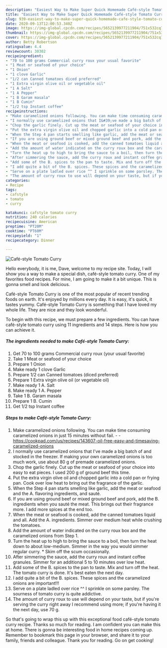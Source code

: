 ```yaml
---
description: "Easiest Way to Make Super Quick Homemade Café-style Tomato Curry"
title: "Easiest Way to Make Super Quick Homemade Café-style Tomato Curry"
slug: 939-easiest-way-to-make-super-quick-homemade-cafe-style-tomato-curry
date: 2020-09-13T12:00:53.340Z
image: https://img-global.cpcdn.com/recipes/5652139977211904/751x532cq70/cafe-style-tomato-curry-recipe-main-photo.jpg
thumbnail: https://img-global.cpcdn.com/recipes/5652139977211904/751x532cq70/cafe-style-tomato-curry-recipe-main-photo.jpg
cover: https://img-global.cpcdn.com/recipes/5652139977211904/751x532cq70/cafe-style-tomato-curry-recipe-main-photo.jpg
author: Betty Robertson
ratingvalue: 4.4
reviewcount: 30302
recipeingredient:
- "70 to 100 grams Commercial curry roux your usual favorite"
- "1 Meat or seafood of your choice"
- "1 Onion"
- "1 clove Garlic"
- "1/2 can Canned tomatoes diced preferred"
- "1 Extra virgin olive oil or vegetable oil"
- "1 A Salt"
- "1 A Pepper"
- "1 B Garam masala"
- "1 B Cumin"
- "1/2 tsp Instant coffee"
recipeinstructions:
- "Make caramelized onions following. You can make time consuming caramelized onions in just 15 minutes without fail.  https://cookpad.com/us/recipes/143607-oil-free-easy-and-timesaving-caramelized-onions"
- "I normally use caramelized onions that I&#39;ve made a big batch of and stocked in the freezer. If making your own caramelized onions is too much work, use about 80 g of premade caramelized onions."
- "Chop the garlic finely. Cut up the meat or seafood of your choice into easy to eat pieces. I used 200 g of ground beef this time."
- "Put the extra virgin olive oil and chopped garlic into a cold pan or frying pan. Cook over low heat to bring out the fragrance of the garlic."
- "When the Step 4 pan starts smelling like garlic, add the meat or seafood and the A. flavoring ingredients, and sauté."
- "If you are using ground beef or mixed ground beef and pork, add the B. ingredients when you sauté the meat. This brings out their fragrance more. I add more spices at the end too."
- "When the meat or seafood is cooked, add the canned tomatoes liquid and all. Add the A. ingredients. Simmer over medium heat while crushing the tomatoes."
- "Add the amount of water indicated on the curry roux box and the caramelized onions from Step 1."
- "Turn the heat up to high to bring the sauce to a boil, then turn the heat down to about low-medium. Simmer in the way you would simmer regular curry. * Skim off the scum occasionally."
- "After simmering the sauce, add the curry roux and instant coffee granules. Simmer for an additional 5 to 10 minutes over low heat."
- "Add some of the B. spices to the pan to taste. Mix and turn off the heat. The tomato curry is done. It&#39;s best eaten the next day."
- "I add quite a bit of the B. spices. These spices and the caramelized onions are important!!!"
- "Serve on a plate ladled over rice ^^ I sprinkle on some parsley. The sourness of tomato curry is quite addictive."
- "The amount of curry roux to use will depend on your taste, but if you&#39;re serving the curry right away I recommend using more; if you&#39;re having it the next day, use 70 g."
categories:
- Recipe
tags:
- cafstyle
- tomato
- curry

katakunci: cafstyle tomato curry 
nutrition: 240 calories
recipecuisine: American
preptime: "PT20M"
cooktime: "PT60M"
recipeyield: "1"
recipecategory: Dinner

---
```



![Café-style Tomato Curry](https://img-global.cpcdn.com/recipes/5652139977211904/751x532cq70/cafe-style-tomato-curry-recipe-main-photo.jpg)

Hello everybody, it is me, Dave, welcome to my recipe site. Today, I will show you a way to make a special dish, café-style tomato curry. One of my favorites food recipes. For mine, I am going to make it a bit unique. This is gonna smell and look delicious.



Café-style Tomato Curry is one of the most popular of recent trending foods on earth. It's enjoyed by millions every day. It is easy, it's quick, it tastes yummy. Café-style Tomato Curry is something that I have loved my whole life. They are nice and they look wonderful.


To begin with this recipe, we must prepare a few ingredients. You can have café-style tomato curry using 11 ingredients and 14 steps. Here is how you can achieve it.

<!--inarticleads1-->

##### The ingredients needed to make Café-style Tomato Curry:

1. Get 70 to 100 grams Commercial curry roux (your usual favorite)
1. Take 1 Meat or seafood of your choice
1. Prepare 1 Onion
1. Make ready 1 clove Garlic
1. Prepare 1/2 can Canned tomatoes (diced preferred)
1. Prepare 1 Extra virgin olive oil (or vegetable oil)
1. Make ready 1 A. Salt
1. Make ready 1 A. Pepper
1. Take 1 B. Garam masala
1. Prepare 1 B. Cumin
1. Get 1/2 tsp Instant coffee




<!--inarticleads2-->

##### Steps to make Café-style Tomato Curry:

1. Make caramelized onions following. You can make time consuming caramelized onions in just 15 minutes without fail. -  - https://cookpad.com/us/recipes/143607-oil-free-easy-and-timesaving-caramelized-onions
1. I normally use caramelized onions that I&#39;ve made a big batch of and stocked in the freezer. If making your own caramelized onions is too much work, use about 80 g of premade caramelized onions.
1. Chop the garlic finely. Cut up the meat or seafood of your choice into easy to eat pieces. I used 200 g of ground beef this time.
1. Put the extra virgin olive oil and chopped garlic into a cold pan or frying pan. Cook over low heat to bring out the fragrance of the garlic.
1. When the Step 4 pan starts smelling like garlic, add the meat or seafood and the A. flavoring ingredients, and sauté.
1. If you are using ground beef or mixed ground beef and pork, add the B. ingredients when you sauté the meat. This brings out their fragrance more. I add more spices at the end too.
1. When the meat or seafood is cooked, add the canned tomatoes liquid and all. Add the A. ingredients. Simmer over medium heat while crushing the tomatoes.
1. Add the amount of water indicated on the curry roux box and the caramelized onions from Step 1.
1. Turn the heat up to high to bring the sauce to a boil, then turn the heat down to about low-medium. Simmer in the way you would simmer regular curry. * Skim off the scum occasionally.
1. After simmering the sauce, add the curry roux and instant coffee granules. Simmer for an additional 5 to 10 minutes over low heat.
1. Add some of the B. spices to the pan to taste. Mix and turn off the heat. The tomato curry is done. It&#39;s best eaten the next day.
1. I add quite a bit of the B. spices. These spices and the caramelized onions are important!!!
1. Serve on a plate ladled over rice ^^ I sprinkle on some parsley. The sourness of tomato curry is quite addictive.
1. The amount of curry roux to use will depend on your taste, but if you&#39;re serving the curry right away I recommend using more; if you&#39;re having it the next day, use 70 g.




So that's going to wrap this up with this exceptional food café-style tomato curry recipe. Thanks so much for reading. I am confident you can make this at home. There is gonna be interesting food in home recipes coming up. Remember to bookmark this page in your browser, and share it to your family, friends and colleague. Thank you for reading. Go on get cooking!
